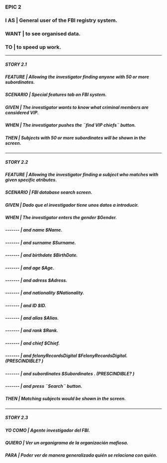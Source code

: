 ### EPIC 2

### I AS | General user of the FBI registry system.  
 
### WANT | to see organised data.  

### TO | to speed up work.  

--------------------------------------------------------------------------------

##### STORY 2.1

##### FEATURE |  Allowing the investigator finding anyone with 50 or more subordinates.  
 
##### SCENARIO | Special features tab on FBI system.    

##### GIVEN | The investigator wants to know what criminal members are considered VIP.

##### WHEN | The investigator pushes the ¨find VIP chiefs¨ button.

##### THEN | Subjects with 50 or more subordinates will be shown in the screen.

--------------------------------------------------------------------------------

##### STORY 2.2     

##### FEATURE |  Allowing the investigator finding a subject who matches with given specific atributes.  
 
##### SCENARIO | FBI database search screen.    

##### GIVEN | Dado que el investigador tiene unos datos a introducir.

##### WHEN | The investigator enters the gender $Gender.
##### ------- | and name $Name.
##### ------- | and surname $Surname.
##### ------- | and birthdate $BirthDate.
##### ------- | and age $Age.
##### ------- | and adress $Adress.
##### ------- | and nationality $Nationality.
##### ------- | and ID $ID.
##### ------- | and alias $Alias.
##### ------- | and rank $Rank.
##### ------- | and chief $Chief.
##### ------- | and felonyRecordsDigital $FelonyRecordsDigital.    (PRESCINDIBLE? )
##### ------- | and subordinates $Subordinates .                   (PRESCINDIBLE? )
##### ------- | and press ¨Search¨ button.  

##### THEN | Matching subjects would be shown in the screen.

--------------------------------------------------------------------------------

##### STORY 2.3

##### YO COMO |  Agente investigador del FBI.  
 
##### QUIERO |  Ver un organigrama de la organización mafiosa.  

##### PARA | Poder ver de manera generalizada quién se relaciona con quién.
